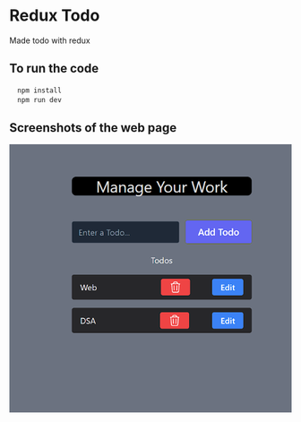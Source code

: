 # Redux Todo 
Made todo with redux


## To run the code

```bash
  npm install
  npm run dev
```
    

## Screenshots of the web page

![App Screenshot](/public/Todo.png)


